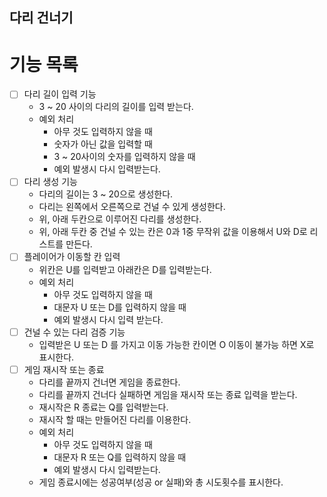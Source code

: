 ## 다리 건너기

# 기능 목록
- [ ] 다리 길이 입력 기능 
  - 3 ~ 20 사이의 다리의 길이를 입력 받는다.
  - 예외 처리 
    - 아무 것도 입력하지 않을 때 
    - 숫자가 아닌 값을 입력할 때
    - 3 ~ 20사이의 숫자를 입력하지 않을 때 
    - 예외 발생시 다시 입력받는다. 
- [ ] 다리 생성 기능 
  - 다리의 길이는 3 ~ 20으로 생성한다.
  - 다리는 왼쪽에서 오른쪽으로 건널 수 있게 생성한다. 
  - 위, 아래 두칸으로 이루어진 다리를 생성한다.
  - 위, 아래 두칸 중 건널 수 있는 칸은 0과 1중 무작위 값을 이용해서 U와 D로 리스트를 만든다.
- [ ] 플레이어가 이동할 칸 입력 
  - 위칸은 U를 입력받고 아래칸은 D를 입력받는다. 
  - 예외 처리 
    - 아무 것도 입력하지 않을 때 
    - 대문자 U 또는 D를 입력하지 않을 때 
    - 예외 발생시 다시 입력 받는다.
- [ ] 건널 수 있는 다리 검증 기능
  - 입력받은 U 또는 D 를 가지고 이동 가능한 칸이면 O 이동이 불가능 하면 X로 표시한다.
- [ ] 게임 재시작 또는 종료
  - 다리를 끝까지 건너면 게임을 종료한다.
  - 다리를 끝까지 건너다 실패하면 게임을 재시작 또는 종료 입력을 받는다. 
  - 재시작은 R 종료는 Q를 입력받는다. 
  - 재시작 할 때는 만들어진 다리를 이용한다.
  - 예외 처리
    - 아무 것도 입력하지 않을 때
    - 대문자 R 또는 Q를 입력하지 않을 때
    - 예외 발생시 다시 입력받는다.
  - 게임 종료시에는 성공여부(성공 or 실패)와 총 시도횟수를 표시한다.